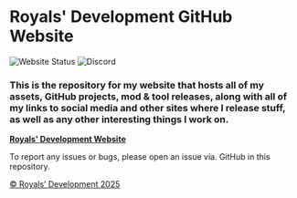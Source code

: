 # Royals' Development GitHub Website

![Website Status](https://img.shields.io/badge/Website_Status-Under_Construction-yellow?logo=github)  ![Discord](https://img.shields.io/badge/Royals%E2%80%99%20Development%20Discord%20Server-darkblue?style=flat&logo=discord&logoColor=white&link=https%3A%2F%2Fdiscord.gg%2FywwvZ66QbX)

### This is the repository for my website that hosts all of my assets, GitHub projects, mod & tool releases, along with all of my links to social media and other sites where I release stuff, as well as any other interesting things I work on.

**[Royals' Development Website](https://frvrroyals.github.io)**

To report any issues or bugs, please open an issue via. GitHub in this repository.

[© Royals’ Development 2025](LICENSE.md/)
